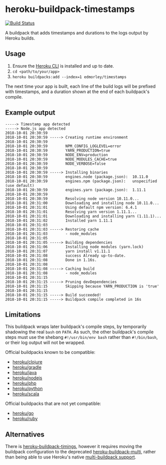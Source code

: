 # heroku-buildpack-timestamps

[![Build Status](https://api.travis-ci.org/edmorley/heroku-buildpack-timestamps.svg?branch=master)](https://travis-ci.org/edmorley/heroku-buildpack-timestamps)

A buildpack that adds timestamps and durations to the logs output by Heroku builds.

## Usage

1. Ensure the [Heroku CLI](https://devcenter.heroku.com/articles/heroku-cli) is installed and up to date.
2. `cd <path/to/your/app>`
3. `heroku buildpacks:add --index=1 edmorley/timestamps`

The next time your app is built, each line of the build logs will be prefixed with
timestamps, and a duration shown at the end of each buildpack's compile.

## Example output

```
-----> Timestamp app detected
-----> Node.js app detected
2018-10-01 20:30:59        
2018-10-01 20:30:59 -----> Creating runtime environment
2018-10-01 20:30:59        
2018-10-01 20:30:59        NPM_CONFIG_LOGLEVEL=error
2018-10-01 20:30:59        YARN_PRODUCTION=true
2018-10-01 20:30:59        NODE_ENV=production
2018-10-01 20:30:59        NODE_MODULES_CACHE=true
2018-10-01 20:30:59        NODE_VERBOSE=false
2018-10-01 20:30:59        
2018-10-01 20:30:59 -----> Installing binaries
2018-10-01 20:30:59        engines.node (package.json):  10.11.0
2018-10-01 20:30:59        engines.npm (package.json):   unspecified (use default)
2018-10-01 20:30:59        engines.yarn (package.json):  1.11.1
2018-10-01 20:30:59        
2018-10-01 20:30:59        Resolving node version 10.11.0...
2018-10-01 20:31:00        Downloading and installing node 10.11.0...
2018-10-01 20:31:01        Using default npm version: 6.4.1
2018-10-01 20:31:01        Resolving yarn version 1.11.1...
2018-10-01 20:31:01        Downloading and installing yarn (1.11.1)...
2018-10-01 20:31:02        Installed yarn 1.11.1
2018-10-01 20:31:03        
2018-10-01 20:31:03 -----> Restoring cache
2018-10-01 20:31:03        - node_modules
2018-10-01 20:31:05        
2018-10-01 20:31:05 -----> Building dependencies
2018-10-01 20:31:06        Installing node modules (yarn.lock)
2018-10-01 20:31:07        yarn install v1.11.1
2018-10-01 20:31:08        success Already up-to-date.
2018-10-01 20:31:08        Done in 1.16s.
2018-10-01 20:31:08        
2018-10-01 20:31:08 -----> Caching build
2018-10-01 20:31:08        - node_modules
2018-10-01 20:31:15        
2018-10-01 20:31:15 -----> Pruning devDependencies
2018-10-01 20:31:15        Skipping because YARN_PRODUCTION is 'true'
2018-10-01 20:31:15        
2018-10-01 20:31:15 -----> Build succeeded!
2018-10-01 20:31:15 -----> Buildpack compile completed in 16s
```

## Limitations

This buildpack wraps later buildpack's compile steps, by temporarily shadowing
the real `bash` on `PATH`. As such, the other buildpack's compile steps must use
the shebang `#!/usr/bin/env bash` rather than `#!/bin/bash`, or their log output
will not be wrapped.

Official buildpacks known to be compatible:
* [heroku/clojure](https://github.com/heroku/heroku-buildpack-clojure)
* [heroku/gradle](https://github.com/heroku/heroku-buildpack-gradle)
* [heroku/java](https://github.com/heroku/heroku-buildpack-java)
* [heroku/nodejs](https://github.com/heroku/heroku-buildpack-nodejs)
* [heroku/php](https://github.com/heroku/heroku-buildpack-php)
* [heroku/python](https://github.com/heroku/heroku-buildpack-python)
* [heroku/scala](https://github.com/heroku/heroku-buildpack-scala)

Official buildpacks that are not yet compatible:
* [heroku/go](https://github.com/heroku/heroku-buildpack-go)
* [heroku/ruby](https://github.com/heroku/heroku-buildpack-ruby)

## Alternatives

There is [heroku-buildpack-timings](https://github.com/tt/heroku-buildpack-timings),
however it requires moving the buildpack configuration to the deprecated
[heroku-buildpack-multi](https://github.com/heroku/heroku-buildpack-multi),
rather than being able to use Heroku's native
[multi-buildpack support](https://devcenter.heroku.com/articles/using-multiple-buildpacks-for-an-app).
